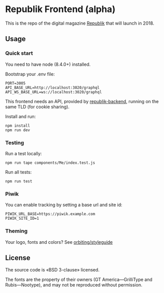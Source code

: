 # Republik Frontend (alpha)

This is the repo of the digital magazine [Republik](https://www.republik.ch/en) that will launch in 2018.

## Usage

### Quick start

You need to have node (8.4.0+) installed.

Bootstrap your .env file:
```
PORT=3005
API_BASE_URL=http://localhost:3020/graphql
API_WS_BASE_URL=ws://localhost:3020/graphql
```

This frontend needs an API, provided by [republik-backend](https://github.com/orbiting/republik-backend), running on the same TLD (for cookie sharing).

Install and run:
```
npm install
npm run dev
```

### Testing

Run a test locally:
```
npm run tape components/Me/index.test.js
```

Run all tests:
```
npm run test
```

### Piwik

You can enable tracking by setting a base url and site id:
```
PIWIK_URL_BASE=https://piwik.example.com
PIWIK_SITE_ID=1
```

### Theming

Your logo, fonts and colors? See [orbiting/styleguide](https://github.com/orbiting/styleguide#theming)

## License

The source code is «BSD 3-clause» licensed.

The fonts are the property of their owners (GT America—GrilliType and Rubis—Nootype), and may not be reproduced without permission.
